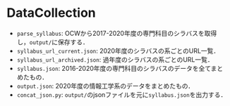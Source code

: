 # DataCollection

* `parse_syllabus`: OCWから2017-2020年度の専門科目のシラバスを取得し，`output/`に保存する．
* `syllabus_url_current.json`: 2020年度のシラバスの系ごとのURL一覧．
* `syllabus_url_archived.json`: 過年度のシラバスの系ごとのURL一覧．
* `syllabus.json`: 2016-2020年度の専門科目のシラバスのデータを全てまとめたもの．
* `output.json`: 2020年度の情報工学系のデータをまとめたもの．
* `concat_json.py`: `output/`のjsonファイルを元に`syllabus.json`を出力する．
